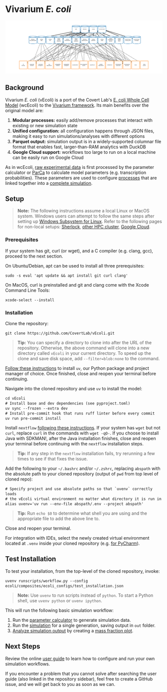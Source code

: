 # Vivarium *E. coli*

![vivarium](doc/_static/ecoli_master_topology.png)

## Background

Vivarium *E. coli* (vEcoli) is a port of the Covert Lab's 
[E. coli Whole Cell Model](https://github.com/CovertLab/wcEcoli) (wcEcoli)
to the [Vivarium framework](https://github.com/vivarium-collective/vivarium-core).
Its main benefits over the original model are:

1. **Modular processes:** easily add/remove processes that interact with
    existing or new simulation state
2. **Unified configuration:** all configuration happens through JSON files,
    making it easy to run simulations/analyses with different options
3. **Parquet output:** simulation output is in a widely-supported columnar
    file format that enables fast, larger-than-RAM analytics with DuckDB
4. **Google Cloud support:** workflows too large to run on a local machine
    can be easily run on Google Cloud

As in wcEcoli, [raw experimental data](reconstruction/ecoli/flat) is first processed
by the parameter calculator or [ParCa](reconstruction/ecoli/fit_sim_data_1.py) to calculate 
model parameters (e.g. transcription probabilities). These parameters are used to configure
[processes](ecoli/processes) that are linked together into a
[complete simulation](ecoli/experiments/ecoli_master_sim.py).

## Setup

> **Note:** The following instructions assume a local Linux or MacOS system. Windows users can
> attempt to follow the same steps after setting up 
> [Windows Subsystem for Linux](https://learn.microsoft.com/en-us/windows/wsl/install). Refer to the following pages for non-local setups:
> [Sherlock](https://covertlab.github.io/vEcoli/hpc.html#sherlock),
> [other HPC cluster](https://covertlab.github.io/vEcoli/hpc.html#other-clusters),
> [Google Cloud](https://covertlab.github.io/vEcoli/gcloud.html).

### Prerequisites

If your system has git, curl (or wget), and a C compiler
(e.g. clang, gcc), proceed to the next section.

On Ubuntu/Debian, apt can be used to install all three prerequisites:

    sudo -s eval 'apt update && apt install git curl clang'

On MacOS, curl is preinstalled and git and clang come with the Xcode Command Line Tools:

    xcode-select --install

### Installation

Clone the repository:

    git clone https://github.com/CovertLab/vEcoli.git

> **Tip:** You can specify a directory to clone into after the
> URL of the repository. Otherwise, the above command will clone into
> a new directory called `vEcoli` in your current directory. To speed up
> the clone and save disk space, add `--filter=blob:none` to the command.

[Follow these instructions](https://docs.astral.sh/uv/getting-started/installation/)
to install `uv`, our Python package and project manager of choice. Once finished,
close and reopen your terminal before continuing.

Navigate into the cloned repository and use `uv` to install the model:

    cd vEcoli
    # Install base and dev dependencies (see pyproject.toml)
    uv sync --frozen --extra dev
    # Install pre-commit hook that runs ruff linter before every commit
    uv run pre-commit install

Install `nextflow` [following these instructions](https://www.nextflow.io/docs/latest/install.html).
If your system has `wget` but not `curl`, replace `curl` in the commands
with `wget -qO-`. If you choose to install Java with SDKMAN!, after
the Java installation finishes, close and reopen your terminal before
continuing with the `nextflow` installation steps.

> **Tip:** If any step in the `nextflow` installation fails,
> try rerunning a few times to see if that fixes the issue.

Add the following to your `~/.bashrc` and/or `~/.zshrc`, replacing `abspath` with
the absolute path to your cloned repository (output of `pwd` from top level of
cloned repo):

    # Specify project and use absolute paths so that `uvenv` correctly loads
    # the vEcoli virtual environment no matter what directory it is run in
    alias uvenv='uv run --env-file abspath/.env --project abspath'

> **Tip:** Run `echo $0` to determine what shell you are using and the
> appropriate file to add the above line to.

Close and reopen your terminal.

For integration with IDEs, select the newly created virtual environment
located at `.venv` inside your cloned repository (e.g.
[for PyCharm](https://www.jetbrains.com/help/pycharm/uv.html)).

## Test Installation

To test your installation, from the top-level of the cloned repository, invoke:

    uvenv runscripts/workflow.py --config ecoli/composites/ecoli_configs/test_installation.json

> **Note:** Use `uvenv` to run scripts instead of `python`. To start
> a Python shell, use `uvenv python` or `uvenv ipython`.

This will run the following basic simulation workflow:

1. Run the [parameter calculator](runscripts/parca.py) to generate simulation data.
2. Run the [simulation](ecoli/experiments/ecoli_master_sim.py)
    for a single generation, saving output in `out` folder.
3. [Analyze simulation output](runscripts/analysis.py) by creating a
    [mass fraction plot](ecoli/analysis/single/mass_fraction_summary.py).

## Next Steps
Review the online [user guide](https://covertlab.github.io/vEcoli/) to learn how
to configure and run your own simulation workflows.

If you encounter a problem that you cannot solve after searching the user guide
(also linked in the repository sidebar), feel free to create a GitHub issue, and we will
get back to you as soon as we can.
